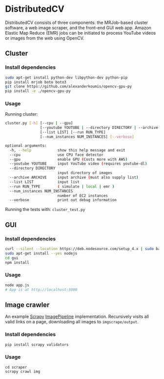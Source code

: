 # DistributedCV

DistributedCV consists of three components: the MRJob-based cluster software, a web image scraper, and the front-end GUI web app. Amazon Elastic Map Reduce (EMR) jobs can be initiated to process YouTube videos or images from the web using OpenCV.

## Cluster

### Install dependencies

```bash
sudo apt-get install python-dev libpython-dev python-pip
pip install mrjob boto boto3
git clone https://github.com/alexanderkoumis/opencv-gpu-py
pip install -e ./opencv-gpu-py
```

### Usage

Running cluster:
```bash
cluster.py [-h] [--cpu | --gpu]
                [--youtube YOUTUBE | --directory DIRECTORY | --archive ARCHIVE]
                [--list LIST] [--run RUN_TYPE]
                [--num_instances NUM_INSTANCES] [--verbose]

optional arguments:
  -h, --help            show this help message and exit
  --cpu                 use CPU face detector
  --gpu                 enable GPU (Costs more with AWS)
  --youtube YOUTUBE     input YouTube video (requires youtube-dl)
  --directory DIRECTORY
                        input directory of images
  --archive ARCHIVE     input archive (must also supply list)
  --list LIST           input list
  --run RUN_TYPE        ( simulate | local | emr )
  --num_instances NUM_INSTANCES
                        number of EC2 instances
  --verbose             print out debug information
```

Running the tests with: `cluster_test.py`

## GUI

### Install dependencies

```bash
curl --silent --location https://deb.nodesource.com/setup_4.x | sudo bash -
sudo apt-get install --yes nodejs
cd gui
npm install
```

### Usage

```bash
node app.js
# App is at http://localhost:3000
```

## Image crawler

An example [Scrapy](http://scrapy.org/) [ImagePipeline](http://doc.scrapy.org/en/latest/topics/media-pipeline.html#using-the-images-pipeline) implementation. Recursively visits all valid links on a page, downloading all images to `imgscrape/output`.

### Install dependencies
```bash
pip install scrapy validators
```

### Usage
```
cd scraper
scrapy crawl img
```

